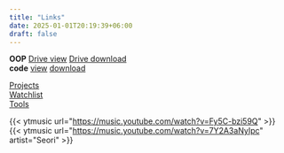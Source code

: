 ```yaml
---
title: "Links"
date: 2025-01-01T20:19:39+06:00
draft: false
---
```


**OOP**
[Drive view](https://drive.google.com/file/d/1I9zwn0fTCs_pYDaRxUPtcBBFTI7ZHKJT/view)
[Drive download](https://drive.google.com/u/0/uc?id=1I9zwn0fTCs_pYDaRxUPtcBBFTI7ZHKJT&export=download)  
**code**
[view](https://drive.google.com/file/d/1G5S2ZwE20ACH9MRlAAebMmgscsNJ5Er_/view?usp=sharing)
[download](https://drive.google.com/u/0/uc?id=1G5S2ZwE20ACH9MRlAAebMmgscsNJ5Er_&export=download)

[Projects](../projects)  
[Watchlist](../watchlist)  
[Tools](../tools)

{{< ytmusic url="https://music.youtube.com/watch?v=Fy5C-bzi59Q" >}}
{{< ytmusic url="https://music.youtube.com/watch?v=7Y2A3aNyIpc" artist="Seori" >}}

